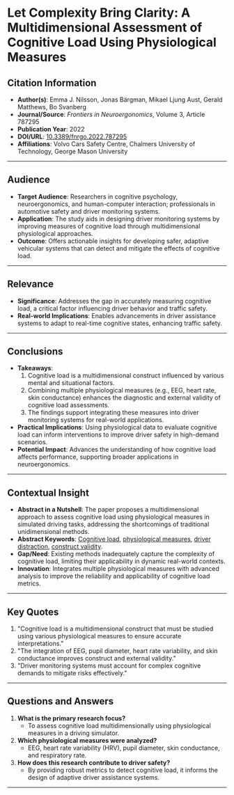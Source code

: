 # Let Complexity Bring Clarity: A Multidimensional Assessment of Cognitive Load Using Physiological Measures

## Citation Information

- **Author(s)**: Emma J. Nilsson, Jonas Bärgman, Mikael Ljung Aust, Gerald Matthews, Bo Svanberg
- **Journal/Source**: *Frontiers in Neuroergonomics*, Volume 3, Article 787295
- **Publication Year**: 2022
- **DOI/URL**: [10.3389/fnrgo.2022.787295](https://doi.org/10.3389/fnrgo.2022.787295)
- **Affiliations**: Volvo Cars Safety Centre, Chalmers University of Technology, George Mason University

---

## Audience

- **Target Audience**: Researchers in cognitive psychology, neuroergonomics, and human-computer interaction; professionals in automotive safety and driver monitoring systems.
- **Application**: The study aids in designing driver monitoring systems by improving measures of cognitive load through multidimensional physiological approaches.
- **Outcome**: Offers actionable insights for developing safer, adaptive vehicular systems that can detect and mitigate the effects of cognitive load.

---

## Relevance

- **Significance**: Addresses the gap in accurately measuring cognitive load, a critical factor influencing driver behavior and traffic safety.
- **Real-world Implications**: Enables advancements in driver assistance systems to adapt to real-time cognitive states, enhancing traffic safety.

---

## Conclusions

- **Takeaways**:
  1. Cognitive load is a multidimensional construct influenced by various mental and situational factors.
  2. Combining multiple physiological measures (e.g., EEG, heart rate, skin conductance) enhances the diagnostic and external validity of cognitive load assessments.
  3. The findings support integrating these measures into driver monitoring systems for real-world applications.
- **Practical Implications**: Using physiological data to evaluate cognitive load can inform interventions to improve driver safety in high-demand scenarios.
- **Potential Impact**: Advances the understanding of how cognitive load affects performance, supporting broader applications in neuroergonomics.

---

## Contextual Insight

- **Abstract in a Nutshell**: The paper proposes a multidimensional approach to assess cognitive load using physiological measures in simulated driving tasks, addressing the shortcomings of traditional unidimensional methods.
- **Abstract Keywords**: [Cognitive load](https://scholar.google.com/scholar?q=Cognitive+load), [physiological measures](https://scholar.google.com/scholar?q=physiological+measures), [driver distraction](https://scholar.google.com/scholar?q=driver+distraction), [construct validity](https://scholar.google.com/scholar?q=construct+validity).
- **Gap/Need**: Existing methods inadequately capture the complexity of cognitive load, limiting their applicability in dynamic real-world contexts.
- **Innovation**: Integrates multiple physiological measures with advanced analysis to improve the reliability and applicability of cognitive load metrics.

---

## Key Quotes

1. "Cognitive load is a multidimensional construct that must be studied using various physiological measures to ensure accurate interpretations."
2. "The integration of EEG, pupil diameter, heart rate variability, and skin conductance improves construct and external validity."
3. "Driver monitoring systems must account for complex cognitive demands to mitigate risks effectively."

---

## Questions and Answers

1. **What is the primary research focus?**
   - To assess cognitive load multidimensionally using physiological measures in a driving simulator.
2. **Which physiological measures were analyzed?**
   - EEG, heart rate variability (HRV), pupil diameter, skin conductance, and respiratory rate.
3. **How does this research contribute to driver safety?**
   - By providing robust metrics to detect cognitive load, it informs the design of adaptive driver assistance systems.

---
